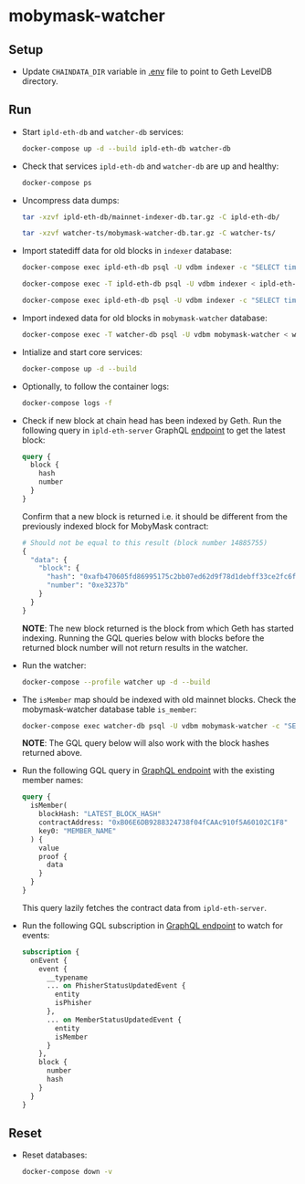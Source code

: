 # mobymask-watcher

## Setup

* Update `CHAINDATA_DIR` variable in [.env](./.env) file to point to Geth LevelDB directory.

## Run

* Start `ipld-eth-db` and `watcher-db` services:

  ```bash
  docker-compose up -d --build ipld-eth-db watcher-db
  ```

* Check that services `ipld-eth-db` and `watcher-db` are up and healthy:

  ```bash
  docker-compose ps
  ```

* Uncompress data dumps:

  ```bash
  tar -xzvf ipld-eth-db/mainnet-indexer-db.tar.gz -C ipld-eth-db/

  tar -xzvf watcher-ts/mobymask-watcher-db.tar.gz -C watcher-ts/
  ```

* Import statediff data for old blocks in `indexer` database:

  ```bash
  docker-compose exec ipld-eth-db psql -U vdbm indexer -c "SELECT timescaledb_pre_restore();"

  docker-compose exec -T ipld-eth-db psql -U vdbm indexer < ipld-eth-db/mainnet-indexer-db.sql

  docker-compose exec ipld-eth-db psql -U vdbm indexer -c "SELECT timescaledb_post_restore();"
  ```

* Import indexed data for old blocks in `mobymask-watcher` database:

  ```bash
  docker-compose exec -T watcher-db psql -U vdbm mobymask-watcher < watcher-ts/mobymask-watcher-db.sql
  ```

* Intialize and start core services:

  ```bash
  docker-compose up -d --build
  ```

* Optionally, to follow the container logs:

  ```bash
  docker-compose logs -f
  ```

* Check if new block at chain head has been indexed by Geth. Run the following query in `ipld-eth-server` GraphQL [endpoint](http://127.0.0.1:8083/graphiql) to get the latest block:

  ```graphql
  query {
    block {
      hash
      number
    }
  }
  ```

  Confirm that a new block is returned i.e. it should be different from the previously indexed block for MobyMask contract:

  ```graphql
  # Should not be equal to this result (block number 14885755)
  {
    "data": {
      "block": {
        "hash": "0xafb470605fd86995175c2bb07ed62d9f78d1debff33ce2fc6f8d5f07a9ebeca2",
        "number": "0xe3237b"
      }
    }
  }
  ```

  **NOTE**: The new block returned is the block from which Geth has started indexing. Running the GQL queries below with blocks before the returned block number will not return results in the watcher.

* Run the watcher:

  ```bash
  docker-compose --profile watcher up -d --build
  ```

* The `isMember` map should be indexed with old mainnet blocks. Check the mobymask-watcher database table `is_member`:

  ```bash
  docker-compose exec watcher-db psql -U vdbm mobymask-watcher -c "SELECT block_hash, block_number, contract_address, key0, value FROM is_member"
  ```

  **NOTE**: The GQL query below will also work with the block hashes returned above.

* Run the following GQL query in [GraphQL endpoint](http://127.0.0.1:3001/graphql) with the existing member names:

  ```graphql
  query {
    isMember(
      blockHash: "LATEST_BLOCK_HASH"
      contractAddress: "0xB06E6DB9288324738f04fCAAc910f5A60102C1F8"
      key0: "MEMBER_NAME"
    ) {
      value
      proof {
        data
      }
    }
  }
  ```

  This query lazily fetches the contract data from `ipld-eth-server`.

* Run the following GQL subscription in [GraphQL endpoint](http://127.0.0.1:3001/graphql) to watch for events:

  ```graphql
  subscription {
    onEvent {
      event {
        __typename
        ... on PhisherStatusUpdatedEvent {
          entity
          isPhisher
        },
        ... on MemberStatusUpdatedEvent {
          entity
          isMember
        }
      },
      block {
        number
        hash
      }
    }
  }
  ```

## Reset

* Reset databases:

  ```bash
  docker-compose down -v
  ```

